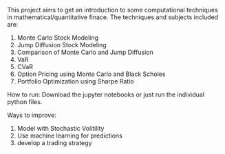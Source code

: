 This project aims to get an introduction to some computational techniques in mathematical/quantitative finace. 
The techniques and subjects included are:
1) Monte Carlo Stock Modeling
2) Jump Diffusion Stock Modeling
3) Comparison of Monte Carlo and Jump Diffusion
4) VaR
5) CVaR
6) Option Pricing using Monte Carlo and Black Scholes
7) Portfolio Optimization using Sharpe Ratio

How to run: 
Download the jupyter notebooks or just run the individual python files. 

Ways to improve:
1) Model with Stochastic Volitility
2) Use machine learning for predictions
3) develop a trading strategy

